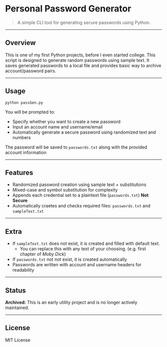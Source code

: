 # Personal Password Generator

> A simple CLI tool for generating secure passwords using Python.

---

## Overview

This is one of my first Python projects, before I even started college. This script is designed to generate random passwords using sample text. It saves generated passwords to a local file and provides basic way to archive account/password pairs.

---

## Usage

`python passGen.py`

You will be prompted to:
- Specify whether you want to create a new password
- Input an account name and username/email
- Automatically generate a secure password using randomized text and numbers

The password will be saved to `passwords.txt` along with the provided account information

---

## Features
- Randomized password creation using sample text + substitutions
- Mixed-case and symbol substitution for complexity
- Appends each credential set to a plaintext file (`passwords.txt`) **Not Secure**
- Automatically craetes and checks required files: `passwords.txt` and `sampleText.txt`

---

## Extra

- If `sampleText.txt` does not exist, it is created and filled with default text.
  - You can replace this with any text of your choosing. (e.g. first chapter of *Moby Dick*)
- If `passwords.txt` not not exist, it is created automatically
- Passwords are written with account and username headers for readability

---

## Status
**Archived:** This is an early utility project and is no longer actively maintained.

---

## License

MIT License
